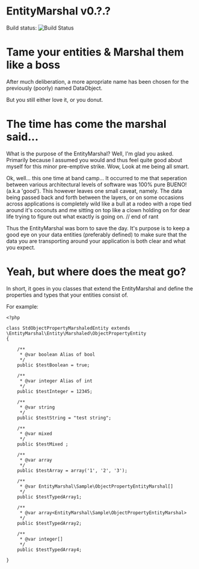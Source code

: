 EntityMarshal v0.?.?
===================

Build status: ![Build Status](http://jenkins.loki.kicks-ass.net/job/EntityMarshal/badge/icon)

Tame your entities & Marshal them like a boss
=============================================

After much deliberation, a more apropriate name has been chosen for the previously (poorly) named DataObject.

But you still either love it, or you donut.


The time has come the marshal said...
=====================================

What is the purpose of the EntityMarshal? Well, I'm glad you asked. Primarily because I assumed you would and thus feel quite good about myself for this minor pre-emptive strike. Wow, Look at me being all smart.

Ok, well... this one time at band camp... It occurred to me that seperation between various architectural levels of software was 100% pure BUENO! (a.k.a 'good'). This however leaves one small caveat, namely. The data being passed back and forth between the layers, or on some occasions across applications is completely wild like a bull at a rodeo with a rope tied around it's coconuts and me sitting on top like a clown holding on for dear life trying to figure out what exactly is going on. // end of rant

Thus the EntityMarshal was born to save the day. It's purpose is to keep a good eye on your data entities (preferably defined) to make sure that the data you are transporting around your application is both clear and what you expect.


Yeah, but where does the meat go?
=================================

In short, it goes in you classes that extend the EntityMarshal and define the properties and types that your entities consist of.

For example:

    <?php

    class StdObjectPropertyMarshaledEntity extends \EntityMarshal\Entity\Marshaled\ObjectPropertyEntity
    {

        /**
         * @var boolean Alias of bool
         */
        public $testBoolean = true;

        /**
         * @var integer Alias of int
         */
        public $testInteger = 12345;

        /**
         * @var string
         */
        public $testString = "test string";

        /**
         * @var mixed
         */
        public $testMixed ;

        /**
         * @var array
         */
        public $testArray = array('1', '2', '3');

        /**
         * @var EntityMarshal\Sample\ObjectPropertyEntityMarshal[]
         */
        public $testTypedArray1;

        /**
         * @var array<EntityMarshal\Sample\ObjectPropertyEntityMarshal>
         */
        public $testTypedArray2;

        /**
         * @var integer[]
         */
        public $testTypedArray4;

    }

